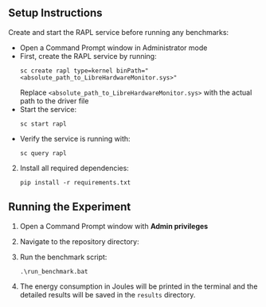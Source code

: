 ## Setup Instructions

Create and start the RAPL service before running any benchmarks:
   - Open a Command Prompt window in Administrator mode
   - First, create the RAPL service by running:
     ```
     sc create rapl type=kernel binPath="<absolute_path_to_LibreHardwareMonitor.sys>"
     ```
     Replace `<absolute_path_to_LibreHardwareMonitor.sys>` with the actual path to the driver file
   - Start the service:
     ```
     sc start rapl
     ```
   - Verify the service is running with:
     ```
     sc query rapl
     ```
     
2. Install all required dependencies:
   ```
   pip install -r requirements.txt
   ```

## Running the Experiment

1. Open a Command Prompt window with **Admin privileges**

2. Navigate to the repository directory:

3. Run the benchmark script:
   ```
   .\run_benchmark.bat
   ```

4. The energy consumption in Joules will be printed in the terminal and the detailed results will be saved in the `results` directory.

